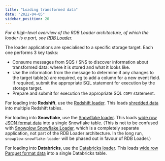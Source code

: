 ```yaml
---
title: "Loading transformed data"
date: "2022-04-05"
sidebar_position: 20
---
```


_For a high-level overview of the RDB Loader architecture, of which the loader is a part, see [RDB Loader](/docs/pipeline-components-and-applications/loaders-storage-targets/snowplow-rdb-loader-3-0-0/index.md)._

The loader applications are specialised to a specific storage target. Each one performs 3 key tasks:

- Consume messages from SQS / SNS to discover information about transformed data: where it is stored and what it looks like.
- Use the information from the message to determine if any changes to the target table(s) are required, eg to add a column for a new event field. If required, submit the appropriate SQL statement for execution by the storage target.
- Prepare and submit for execution the appropriate SQL `COPY` statement.

For loading into **Redshift**, use the [Redshift loader](/docs/pipeline-components-and-applications/loaders-storage-targets/snowplow-rdb-loader-3-0-0/loading-transformed-data/redshift-loader.md). This loads [shredded data](/docs/pipeline-components-and-applications/loaders-storage-targets/snowplow-rdb-loader-3-0-0/transforming-enriched-data/index.md#shredded-data) into multiple Redshift tables.

For loading into **Snowflake**, use the [Snowflake loader](/docs/pipeline-components-and-applications/loaders-storage-targets/snowplow-rdb-loader-3-0-0/loading-transformed-data/snowflake-loader.md). This loads [wide row JSON format data](/docs/pipeline-components-and-applications/loaders-storage-targets/snowplow-rdb-loader-3-0-0/transforming-enriched-data/index.md#wide-row-format) into a single Snowflake table. (This is not to be confused with [Snowplow Snowflake Loader](https://github.com/snowplow-incubator/snowplow-snowflake-loader), which is a completely separate application, not part of the RDB Loader architecture. In the long run, `snowplow-snowflake-loader` will be phased out in favour of RDB Loader.)

For loading into **Databricks**, use the [Databricks loader](/docs/pipeline-components-and-applications/loaders-storage-targets/snowplow-rdb-loader-3-0-0/loading-transformed-data/databricks-loader.md). This loads [wide row Parquet format data](/docs/pipeline-components-and-applications/loaders-storage-targets/snowplow-rdb-loader-3-0-0/transforming-enriched-data/index.md#wide-row-format) into a single Databricks table.

